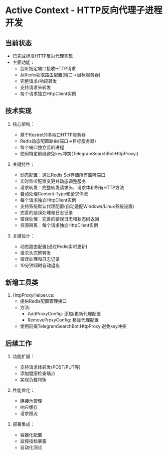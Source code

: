 # Active Context - HTTP反向代理子进程开发

## 当前状态
- 已完成标准HTTP反向代理实现
- 主要功能：
  - 监听指定端口接收HTTP请求
  - 从Redis获取路由配置(端口→目标服务器)
  - 完整请求/响应转发
  - 支持请求头转发
  - 每个请求独立HttpClient实例

## 技术实现
1. 核心架构：
   - 基于Kestrel的多端口HTTP服务器
   - Redis动态配置路由(端口→目标服务器)
   - 每个端口独立监听进程
   - 使用特定前缀避免key冲突(TelegramSearchBot:HttpProxy:)

2. 关键特性：
   - 动态配置：通过Redis Set存储所有监听端口
   - 实时监听配置变更并动态调整服务
   - 请求转发：完整转发请求头、请求体和所有HTTP方法
   - 自动处理Content-Type和请求体流
   - 每个请求独立HttpClient实例
   - 支持系统默认代理配置(自动适配Windows/Linux系统设置)
   - 完善的错误处理和日志记录
   - 错误处理：完善的错误日志和状态码返回
   - 资源隔离：每个请求独立HttpClient实例

2. 关键设计：
   - 动态路由配置(通过Redis实时更新)
   - 请求头完整转发
   - 错误处理和日志记录
   - 10分钟超时自动退出

## 新增工具类
1. HttpProxyHelper.cs:
   - 提供Redis配置管理接口
   - 方法:
     - AddProxyConfig: 添加/更新代理配置
     - RemoveProxyConfig: 移除代理配置
   - 使用前缀TelegramSearchBot:HttpProxy:避免key冲突

## 后续工作
1. 功能扩展：
   - 支持请求体转发(POST/PUT等)
   - 添加健康检查端点
   - 实现负载均衡

2. 性能优化：
   - 连接池管理
   - 响应缓存
   - 请求限流

3. 部署集成：
   - 容器化配置
   - 监控指标暴露
   - 自动化测试
